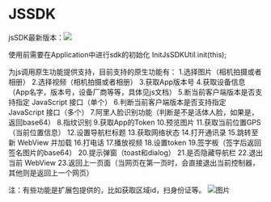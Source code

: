 # JSSDK
jsSDK最新版本：[![](https://jitpack.io/v/FordGT40/JSSDK.svg)](https://jitpack.io/#FordGT40/JSSDK)

使用前需要在Application中进行sdk的初始化
InitJsSDKUtil.init(this);


为js调用原生功能提供支持，目前支持的原生功能有：
1.选择图片（相机拍摄或者相册）
2.选择视频（相机拍摄或者相册）
3.获取App版本号
4.获取设备信息（App名字，版本号，设备厂商等等，具体见js文档）
5.断当前客户端版本是否支持指定 JavaScript 接口（单个）
6.判断当前客户端版本是否支持指定 JavaScript 接口（多个）
7.阿里人脸识别功能（判断是不是活体人脸，如果是，返回base64）
8.指纹识别
9.获取App的Token
10.预览图片
11.获取当前位置GPS（当前位置信息）
12.设置导航栏标题
13.获取网络状态
14.打开通讯录
15.跳转至新 WebView 并加载
16.打电话
17.播放视频
18.设置token
19.签字板（签字后返回签名图片的base64）
20.提示弹窗（toast和dialog）
21.是否隐藏导航栏
22.退出当前 WebView
23.返回上一页面（当网页在第一页时，会直接退出当前控制器，其他则是返回上一个网页）


注：有些功能是扩展包提供的，比如获取区域id，扫身份证等。
![图片](https://user-images.githubusercontent.com/9582221/128480369-5c354023-3026-4027-94ca-8d7b073b60fa.png)

